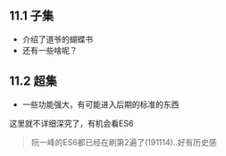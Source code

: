 ## 11.1 子集
- 介绍了道爷的蝴蝶书
- 还有一些啥呢？

## 11.2 超集
- 一些功能强大，有可能进入后期的标准的东西

这里就不详细深究了，有机会看ES6

> 阮一峰的ES6都已经在刷第2遍了(191114)..好有历史感
